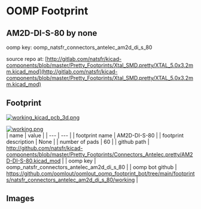 # OOMP Footprint  
## AM2D-DI-S-80  by none  
  
oomp key: oomp_natsfr_connectors_antelec_am2d_di_s_80  
  
source repo at: [http://gitlab.com/natsfr/kicad-components/blob/master/Pretty_Footprints/Xtal_SMD.pretty/XTAL_5.0x3.2mm.kicad_mod](http://gitlab.com/natsfr/kicad-components/blob/master/Pretty_Footprints/Xtal_SMD.pretty/XTAL_5.0x3.2mm.kicad_mod)  
## Footprint  
  
[![working_kicad_pcb_3d.png](working_kicad_pcb_3d_600.png)](working_kicad_pcb_3d.png)  
  
[![working.png](working_600.png)](working.png)  
| name | value | 
| --- | --- | 
| footprint name | AM2D-DI-S-80 | 
| footprint description | None | 
| number of pads | 60 | 
| github path | http://github.com/natsfr/kicad-components/blob/master/Pretty_Footprints/Connectors_Antelec.pretty/AM2D-DI-S-80.kicad_mod | 
| oomp key | oomp_natsfr_connectors_antelec_am2d_di_s_80 | 
| oomp bot github | https://github.com/oomlout/oomlout_oomp_footprint_bot/tree/main/footprints/natsfr_connectors_antelec_am2d_di_s_80/working | 
## Images  

